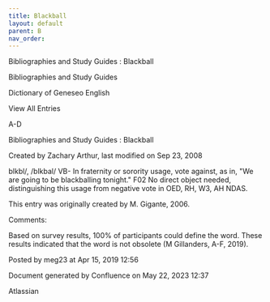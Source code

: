 ```yaml
---
title: Blackball
layout: default
parent: B
nav_order:
---
```


Bibliographies and Study Guides : Blackball

Bibliographies and Study Guides

Dictionary of Geneseo English

View All Entries

A-D

Bibliographies and Study Guides : Blackball

Created by  Zachary Arthur, last modified on Sep 23, 2008

blkbl/, /blkbal/ VB- In fraternity or sorority usage, vote against, as in, &quot;We are going to be blackballing tonight.&quot; F02 No direct object needed, distinguishing this usage from negative vote in OED, RH, W3, AH NDAS. 

This entry was originally created by M. Gigante, 2006.

Comments:

Based on survey results, 100% of participants could define the word. These results indicated that the word is not obsolete (M Gillanders, A-F, 2019).

Posted by meg23 at Apr 15, 2019 12:56

Document generated by Confluence on May 22, 2023 12:37

Atlassian
